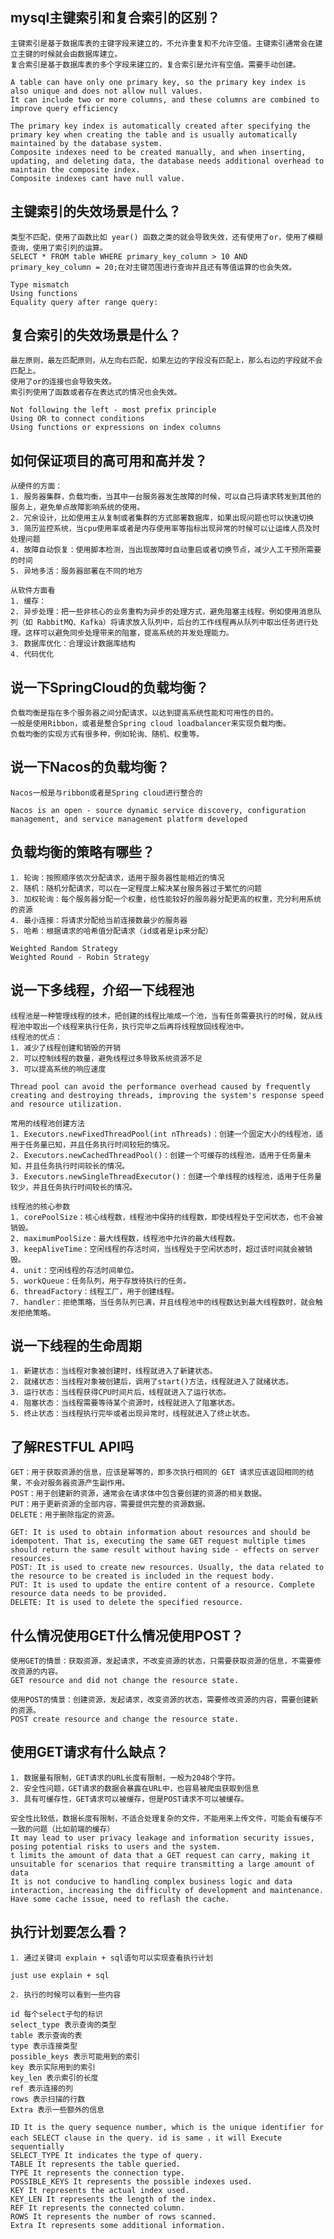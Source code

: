 ## mysql主键索引和复合索引的区别？

    主键索引是基于数据库表的主键字段来建立的，不允许重复和不允许空值。主键索引通常会在建立主键的时候就会由数据库建立。
    复合索引是基于数据库表的多个字段来建立的，复合索引是允许有空值。需要手动创建。

    A table can have only one primary key, so the primary key index is also unique and does not allow null values.
    It can include two or more columns, and these columns are combined to improve query efficiency

    The primary key index is automatically created after specifying the primary key when creating the table and is usually automatically maintained by the database system.
    Composite indexes need to be created manually, and when inserting, updating, and deleting data, the database needs additional overhead to maintain the composite index.    
    Composite indexes cant have null value.

## 主键索引的失效场景是什么？
    类型不匹配，使用了函数比如 year() 函数之类的就会导致失效，还有使用了or，使用了模糊查询，使用了索引列的运算。
    SELECT * FROM table WHERE primary_key_column > 10 AND primary_key_column = 20;在对主键范围进行查询并且还有等值运算的也会失效。

    Type mismatch
    Using functions
    Equality query after range query:

## 复合索引的失效场景是什么？

    最左原则，最左匹配原则，从左向右匹配，如果左边的字段没有匹配上，那么右边的字段就不会匹配上。
    使用了or的连接也会导致失效。
    索引列使用了函数或者存在表达式的情况也会失效。

    Not following the left - most prefix principle
    Using OR to connect conditions
    Using functions or expressions on index columns

## 如何保证项目的高可用和高并发？

    从硬件的方面：
    1. 服务器集群，负载均衡，当其中一台服务器发生故障的时候，可以自己将请求转发到其他的服务上，避免单点故障影响系统的使用。
    2. 冗余设计，比如使用主从复制或者集群的方式部署数据库，如果出现问题也可以快速切换
    3. 简历监控系统，当cpu使用率或者是内存使用率等指标出现异常的时候可以让运维人员及时处理问题
    4. 故障自动恢复：使用脚本检测，当出现故障时自动重启或者切换节点，减少人工干预所需要的时间
    5. 异地多活：服务器部署在不同的地方

    从软件方面看
    1. 缓存：
    2. 异步处理：把一些非核心的业务重构为异步的处理方式，避免阻塞主线程。例如使用消息队列（如 RabbitMQ、Kafka）将请求放入队列中，后台的工作线程再从队列中取出任务进行处理。这样可以避免同步处理带来的阻塞，提高系统的并发处理能力。
    3. 数据库优化：合理设计数据库结构
    4. 代码优化

## 说一下SpringCloud的负载均衡？

    负载均衡是指在多个服务器之间分配请求，以达到提高系统性能和可用性的目的。
    一般是使用Ribbon，或者是整合Spring cloud loadbalancer来实现负载均衡。
    负载均衡的实现方式有很多种，例如轮询、随机、权重等。

## 说一下Nacos的负载均衡？

    Nacos一般是与ribbon或者是Spring cloud进行整合的

    Nacos is an open - source dynamic service discovery, configuration management, and service management platform developed

## 负载均衡的策略有哪些？

    1. 轮询：按照顺序依次分配请求，适用于服务器性能相近的情况
    2. 随机：随机分配请求，可以在一定程度上解决某台服务器过于繁忙的问题
    3. 加权轮询：每个服务器分配一个权重，给性能较好的服务器分配更高的权重，充分利用系统的资源
    4. 最小连接：将请求分配给当前连接数最少的服务器
    5. 哈希：根据请求的哈希值分配请求（id或者是ip来分配）

    Weighted Random Strategy
    Weighted Round - Robin Strategy

## 说一下多线程，介绍一下线程池

    线程池是一种管理线程的技术，把创建的线程比喻成一个池，当有任务需要执行的时候，就从线程池中取出一个线程来执行任务，执行完毕之后再将线程放回线程池中。
    线程池的优点：
    1. 减少了线程创建和销毁的开销
    2. 可以控制线程的数量，避免线程过多导致系统资源不足
    3. 可以提高系统的响应速度

    Thread pool can avoid the performance overhead caused by frequently creating and destroying threads, improving the system's response speed and resource utilization.

    常用的线程池创建方法
    1. Executors.newFixedThreadPool(int nThreads)：创建一个固定大小的线程池，适用于任务量已知，并且任务执行时间较短的情况。
    2. Executors.newCachedThreadPool()：创建一个可缓存的线程池，适用于任务量未知，并且任务执行时间较长的情况。
    3. Executors.newSingleThreadExecutor()：创建一个单线程的线程池，适用于任务量较少，并且任务执行时间较长的情况。

    线程池的核心参数
    1. corePoolSize：核心线程数，线程池中保持的线程数，即使线程处于空闲状态，也不会被销毁。
    2. maximumPoolSize：最大线程数，线程池中允许的最大线程数。
    3. keepAliveTime：空闲线程的存活时间，当线程处于空闲状态时，超过该时间就会被销毁。
    4. unit：空闲线程的存活时间单位。
    5. workQueue：任务队列，用于存放待执行的任务。
    6. threadFactory：线程工厂，用于创建线程。
    7. handler：拒绝策略，当任务队列已满，并且线程池中的线程数达到最大线程数时，就会触发拒绝策略。

## 说一下线程的生命周期
    1. 新建状态：当线程对象被创建时，线程就进入了新建状态。
    2. 就绪状态：当线程对象被创建后，调用了start()方法，线程就进入了就绪状态。
    3. 运行状态：当线程获得CPU时间片后，线程就进入了运行状态。
    4. 阻塞状态：当线程需要等待某个资源时，线程就进入了阻塞状态。
    5. 终止状态：当线程执行完毕或者出现异常时，线程就进入了终止状态。

## 了解RESTFUL API吗

    GET：用于获取资源的信息，应该是幂等的，即多次执行相同的 GET 请求应该返回相同的结果，不会对服务器资源产生副作用。
    POST：用于创建新的资源，通常会在请求体中包含要创建的资源的相关数据。
    PUT：用于更新资源的全部内容，需要提供完整的资源数据。
    DELETE：用于删除指定的资源。

    GET: It is used to obtain information about resources and should be idempotent. That is, executing the same GET request multiple times should return the same result without having side - effects on server resources.
    POST: It is used to create new resources. Usually, the data related to the resource to be created is included in the request body.
    PUT: It is used to update the entire content of a resource. Complete resource data needs to be provided.
    DELETE: It is used to delete the specified resource.
    
## 什么情况使用GET什么情况使用POST？

    使用GET的情景：获取资源，发起请求，不改变资源的状态，只需要获取资源的信息，不需要修改资源的内容。
    GET resource and did not change the resource state.

    使用POST的情景：创建资源，发起请求，改变资源的状态，需要修改资源的内容，需要创建新的资源。
    POST create resource and change the resource state.

## 使用GET请求有什么缺点？

    1. 数据量有限制，GET请求的URL长度有限制，一般为2048个字符。
    2. 安全性问题，GET请求的数据会暴露在URL中，也容易被爬虫获取到信息
    3. 具有可缓存性，GET请求可以被缓存，但是POST请求不可以被缓存。

    安全性比较低，数据长度有限制，不适合处理复杂的文件，不能用来上传文件，可能会有缓存不一致的问题（比如前端的缓存）
    It may lead to user privacy leakage and information security issues, posing potential risks to users and the system.
    t limits the amount of data that a GET request can carry, making it unsuitable for scenarios that require transmitting a large amount of data
    It is not conducive to handling complex business logic and data interaction, increasing the difficulty of development and maintenance.
    Have some cache issue, need to reflash the cache.

## 执行计划要怎么看？

    1. 通过关键词 explain + sql语句可以实现查看执行计划
    
    just use explain + sql

    2. 执行的时候可以看到一些内容

    id 每个select子句的标识
    select_type 表示查询的类型
    table 表示查询的表
    type 表示连接类型
    possible_keys 表示可能用到的索引
    key 表示实际用到的索引
    key_len 表示索引的长度
    ref 表示连接的列
    rows 表示扫描的行数
    Extra 表示一些额外的信息

    ID It is the query sequence number, which is the unique identifier for each SELECT clause in the query. id is same ，it will Execute sequentially
    SELECT_TYPE It indicates the type of query.
    TABLE It represents the table queried.
    TYPE It represents the connection type.
    POSSIBLE_KEYS It represents the possible indexes used.
    KEY It represents the actual index used.
    KEY_LEN It represents the length of the index.
    REF It represents the connected column.
    ROWS It represents the number of rows scanned.
    Extra It represents some additional information.

